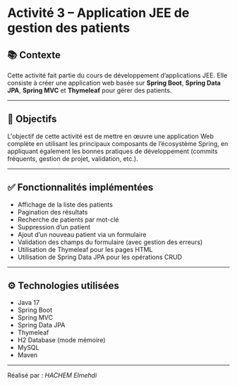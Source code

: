 # Activité 3 – Application JEE de gestion des patients

## 📚 Contexte
Cette activité fait partie du cours de développement d’applications JEE. Elle consiste à créer une application web basée sur **Spring Boot**, **Spring Data JPA**, **Spring MVC** et **Thymeleaf** pour gérer des patients.


---

## 🧩 Objectifs

L'objectif de cette activité est de mettre en œuvre une application Web complète en utilisant les principaux composants de l’écosystème Spring, en appliquant également les bonnes pratiques de développement (commits fréquents, gestion de projet, validation, etc.).

---

## ✅ Fonctionnalités implémentées

- Affichage de la liste des patients
- Pagination des résultats
- Recherche de patients par mot-clé
- Suppression d’un patient
- Ajout d’un nouveau patient via un formulaire
- Validation des champs du formulaire (avec gestion des erreurs)
- Utilisation de Thymeleaf pour les pages HTML
- Utilisation de Spring Data JPA pour les opérations CRUD

---

## ⚙️ Technologies utilisées

- Java 17
- Spring Boot
- Spring MVC
- Spring Data JPA
- Thymeleaf
- H2 Database (mode mémoire)
- MySQL
- Maven

---
Réalisé par : *HACHEM Elmehdi*  



